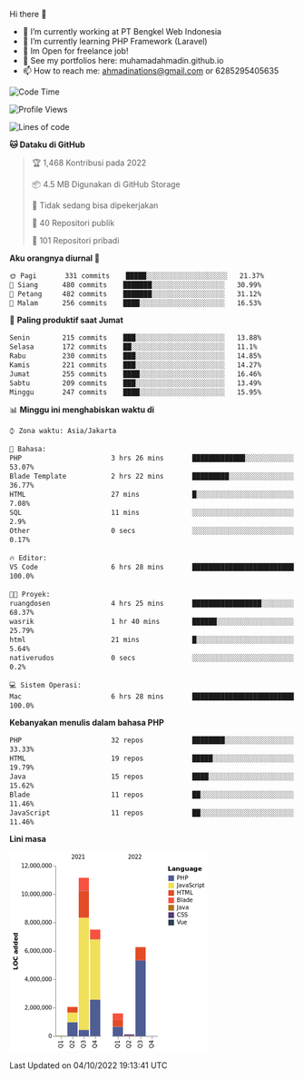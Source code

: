 Hi there 👋

- 🔭 I’m currently working at PT Bengkel Web Indonesia
- 🌱 I’m currently learning PHP Framework (Laravel)
- 📂 Im Open for freelance job!
- 🧷 See my portfolios here: muhamadahmadin.github.io
- 📫 How to reach me: ahmadinations@gmail.com or 6285295405635


<!--START_SECTION:waka-->
![Code Time](http://img.shields.io/badge/Code%20Time-1%2C168%20hrs%2057%20mins-blue)

![Profile Views](http://img.shields.io/badge/Profil%20dilihat-0-blue)

![Lines of code](https://img.shields.io/badge/Sejak%20Hello%20World%20aku%20telah%20menulis-29%20Million%20baris%20kode-blue)

**🐱 Dataku di GitHub** 

> 🏆 1,468 Kontribusi pada 2022
 > 
> 📦 4.5 MB Digunakan di GitHub Storage 
 > 
> 🚫 Tidak sedang bisa dipekerjakan
 > 
> 📜 40 Repositori publik 
 > 
> 🔑 101 Repositori pribadi  
 > 
**Aku orangnya diurnal 🐤** 

```text
🌞 Pagi       331 commits    █████░░░░░░░░░░░░░░░░░░░░   21.37% 
🌆 Siang      480 commits    ███████░░░░░░░░░░░░░░░░░░   30.99% 
🌃 Petang     482 commits    ███████░░░░░░░░░░░░░░░░░░   31.12% 
🌙 Malam      256 commits    ████░░░░░░░░░░░░░░░░░░░░░   16.53%

```
📅 **Paling produktif saat Jumat** 

```text
Senin        215 commits    ███░░░░░░░░░░░░░░░░░░░░░░   13.88% 
Selasa       172 commits    ██░░░░░░░░░░░░░░░░░░░░░░░   11.1% 
Rabu         230 commits    ███░░░░░░░░░░░░░░░░░░░░░░   14.85% 
Kamis        221 commits    ███░░░░░░░░░░░░░░░░░░░░░░   14.27% 
Jumat        255 commits    ████░░░░░░░░░░░░░░░░░░░░░   16.46% 
Sabtu        209 commits    ███░░░░░░░░░░░░░░░░░░░░░░   13.49% 
Minggu       247 commits    ████░░░░░░░░░░░░░░░░░░░░░   15.95%

```


📊 **Minggu ini menghabiskan waktu di** 

```text
⌚︎ Zona waktu: Asia/Jakarta

💬 Bahasa: 
PHP                      3 hrs 26 mins       █████████████░░░░░░░░░░░░   53.07% 
Blade Template           2 hrs 22 mins       █████████░░░░░░░░░░░░░░░░   36.77% 
HTML                     27 mins             █░░░░░░░░░░░░░░░░░░░░░░░░   7.08% 
SQL                      11 mins             ░░░░░░░░░░░░░░░░░░░░░░░░░   2.9% 
Other                    0 secs              ░░░░░░░░░░░░░░░░░░░░░░░░░   0.17%

🔥 Editor: 
VS Code                  6 hrs 28 mins       █████████████████████████   100.0%

🐱‍💻 Proyek: 
ruangdosen               4 hrs 25 mins       █████████████████░░░░░░░░   68.37% 
wasrik                   1 hr 40 mins        ██████░░░░░░░░░░░░░░░░░░░   25.79% 
html                     21 mins             █░░░░░░░░░░░░░░░░░░░░░░░░   5.64% 
nativerudos              0 secs              ░░░░░░░░░░░░░░░░░░░░░░░░░   0.2%

💻 Sistem Operasi: 
Mac                      6 hrs 28 mins       █████████████████████████   100.0%

```

**Kebanyakan menulis dalam bahasa PHP** 

```text
PHP                      32 repos            ████████░░░░░░░░░░░░░░░░░   33.33% 
HTML                     19 repos            █████░░░░░░░░░░░░░░░░░░░░   19.79% 
Java                     15 repos            ████░░░░░░░░░░░░░░░░░░░░░   15.62% 
Blade                    11 repos            ██░░░░░░░░░░░░░░░░░░░░░░░   11.46% 
JavaScript               11 repos            ██░░░░░░░░░░░░░░░░░░░░░░░   11.46%

```


**Lini masa**

![Chart not found](https://raw.githubusercontent.com/MuhamadAhmadin/MuhamadAhmadin/master/charts/bar_graph.png) 


 Last Updated on 04/10/2022 19:13:41 UTC
<!--END_SECTION:waka-->
